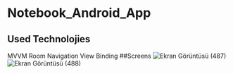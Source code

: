 # Notebook_Android_App
## Used Technolojies
MVVM
Room
Navigation
View Binding
##Screens
![Ekran Görüntüsü (487)](https://user-images.githubusercontent.com/83865380/148254852-91e7da5d-065c-4dcf-9579-f897d1838aac.png)
![Ekran Görüntüsü (488)](https://user-images.githubusercontent.com/83865380/148254984-fcd47a62-7cfb-4a56-a36e-0b9ced8b4ebb.png)
